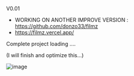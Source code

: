 V0.01

* WORKING ON ANOTHER IMPROVE VERSION : https://github.com/donzo33/filmz
* https://filmz.vercel.app/

Complete project loading ....

(I will finish and optimize this...)

![image](https://c.tenor.com/cDcZ-eJLH3wAAAAC/exterminador-do.gif)
